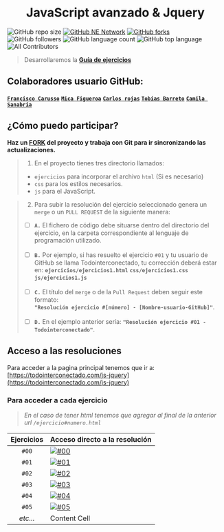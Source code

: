 ### <h1 align="center">JavaScript avanzado & Jquery</h1>

![GitHub repo size](https://img.shields.io/github/repo-size/Todointerconectado/js-jquery?logo=github)
[![GitHub NE Network](https://img.shields.io/badge/NE-Network-blue?logo=github)](https://github.com/Todointerconectado/js-jquery/network)
[![GitHub forks](https://img.shields.io/github/forks/Todointerconectado/js-jquery?logo=github)](https://github.com/Todointerconectado/js-jquery/fork)
![GitHub followers](https://img.shields.io/github/followers/Todointerconectado?logo=github)
![GitHub language count](https://img.shields.io/github/languages/count/Todointerconectado/js-jquery?logo=github)
![GitHub top language](https://img.shields.io/github/languages/top/Todointerconectado/js-jquery?logo=JavaScript)
![All Contributors](https://img.shields.io/badge/all_contributors-5-blue.svg?logo=github)

> Desarrollaremos la **[Guía de ejercicios](/ejercicios.md)**

## Colaboradores usuario GitHub:
**[`Francisco Carusso`](https://github.com/Todointerconectado)**
**[`Mica Figueroa`](https://github.com/micafigueroa)**
**[`Carlos rojas`](https://github.com/chiquitoRojas)**
**[`Tobias Barreto`](https://github.com/tobias-barreto)**
**[`Camila Sanabria`](https://github.com/camilasanabria)** 

## ¿Cómo puedo participar?

**Haz un [FORK](https://github.com/Todointerconectado/javascript-jquery/fork) del proyecto y trabaja con Git para ir sincronizando las actualizaciones.**

> 1. En el proyecto tienes tres directorio llamados: <br>
> * `ejercicios` para incorporar el archivo `html` (Si es necesario)
> * `css`        para los estilos necesarios.
> * `js`         para el JavaScript.

> 2. Para subir la resolución del ejercicio seleccionado genera un `merge` o un `PULL REQUEST` de la siguiente manera: <br>
> - [ ] **`A.`**  El fichero de código debe situarse dentro del directorio del ejercicio, en la carpeta correspondiente al lenguaje de programación utilizado. <br><br>
> - [ ] **`B.`** Por ejemplo, si has resuelto el ejercicio `#01` y tu usuario de GitHub se llama Todointerconectado, tu corrección deberá estar en: 
> **`ejercicios/ejercicios1.html`** **`css/ejercicios1.css`** **`js/ejercicios1.js`** <br><br>
> - [ ] **`C.`** El título del `merge` o de la `Pull Request` deben seguir este formato: <br>
**`"Resolución ejercicio #[número] - [Nombre-usuario-GitHub]"`**. <br><br>
> - [ ] **`D.`** En el ejemplo anterior sería: **`"Resolución ejercicio #01 - Todointerconectado"`**. <br>

## Acceso a las resoluciones

Para acceder a la pagina principal tenemos que ir a: <br>
[https://todointerconectado.com/js-jquery](https://todointerconectado.com/js-jquery) <br>

### Para acceder a cada ejercicio

> _En el caso de tener html tenemos que agregar al final de la anterior url `/ejercicio#numero.html`_

|Ejercicios|       Acceso directo a la resolución        |
|:--------:| :------------------------------------------ |
|   `#00`  | [![#00](https://img.shields.io/badge/https%3A%2F%2Ftodointerconectado.com%2Fjs--jquery%2Fejercicios-%2Fconfetti.html-blue?logo=html5)](https://todointerconectado.com/js-jquery/ejercicios/confetti.html) |
|   `#01`  | [![#01](https://img.shields.io/badge/https%3A%2F%2Ftodointerconectado.com%2Fjs--jquery%2Fejercicios-%2Fejercicio01.html-blue?logo=html5)](https://todointerconectado.com/js-jquery/ejercicios/ejercicio01.html)  |
|   `#02`  | [![#02](https://img.shields.io/badge/https%3A%2F%2Ftodointerconectado.com%2Fjs--jquery%2Fejercicios-%2Fejercicio02.html-blue?logo=html5)](https://todointerconectado.com/js-jquery/ejercicios/ejercicio02.html)  |
|   `#03`  | [![#03](https://img.shields.io/badge/https%3A%2F%2Ftodointerconectado.com%2Fjs--jquery%2Fejercicios-%2Fejercicio03.html-blue?logo=html5)](https://todointerconectado.com/js-jquery/ejercicios/ejercicio03.html)  |
|   `#04`  | [![#04](https://img.shields.io/badge/https%3A%2F%2Ftodointerconectado.com%2Fjs--jquery%2Fejercicios-%2Fejercicio04.html-blue?logo=html5)](https://todointerconectado.com/js-jquery/ejercicios/ejercicio04.html)  |
|   `#05`  | [![#05](https://img.shields.io/badge/Ejercicio-05-blue?logo=javascript)](./js/ejercicio5.js)  |
| _etc..._ | Content Cell  |

